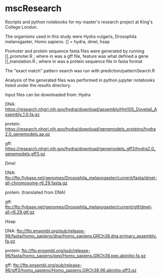 # mscResearch

Rscripts and python notebooks for my master's research project at King's College London.

The organisms used in this study were Hydra vulgaris, Drosophila melanogaster, Homo sapiens.
[] = hydra, dmel, hsap

Promoter and protein sequence fasta files were generated by running
  []_promoter.R <in> <feature> <out> ; where in was a gff file, feature was what defined a gene
  []_translation.R <in> <out> ; where in was a protein sequence file in fasta format
  
The "exact match" pattern search was run with 
  prediction/patternSearch.R <in> <out>
  
Analysis of the generated files was performed in python jupyter notebooks listed under the results directory.



Input files can be downloaded from:
Hydra

DNA: https://research.nhgri.nih.gov/hydra/download/assembly/Hm105_Dovetail_Assembly_1.0.fa.gz

protein: https://research.nhgri.nih.gov/hydra/download/genemodels_proteins/hydra2.0_genemodels.aa.gz

gff: https://research.nhgri.nih.gov/hydra/download/genemodels_gff3/hydra2.0_genemodels.gff3.gz

Dmel

DNA: ftp://ftp.flybase.net/genomes/Drosophila_melanogaster/current/fasta/dmel-all-chromosome-r6.29.fasta.gz

protein: (translated from DNA)

gtf: ftp://ftp.flybase.net/genomes/Drosophila_melanogaster/current/gtf/dmel-all-r6.29.gtf.gz

Hsap

DNA: ftp://ftp.ensembl.org/pub/release-96/fasta/homo_sapiens/dna/Homo_sapiens.GRCh38.dna.primary_assembly.fa.gz

protein: ftp://ftp.ensembl.org/pub/release-96/fasta/homo_sapiens/pep/Homo_sapiens.GRCh38.pep.abinitio.fa.gz

gff: ftp://ftp.ensembl.org/pub/release-96/gff3/homo_sapiens/Homo_sapiens.GRCh38.96.abinitio.gff3.gz
